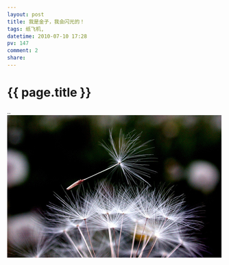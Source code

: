 ```yaml
---
layout: post
title: 我是金子，我会闪光的！
tags: 纸飞机,
datetime: 2010-07-10 17:28
pv: 147
comment: 2
share: 
---
```


{{ page.title }}
================

 ..<img src="/images/e455fd64d7e8cecff63654fb.jpg"                                       small="0" /> 

